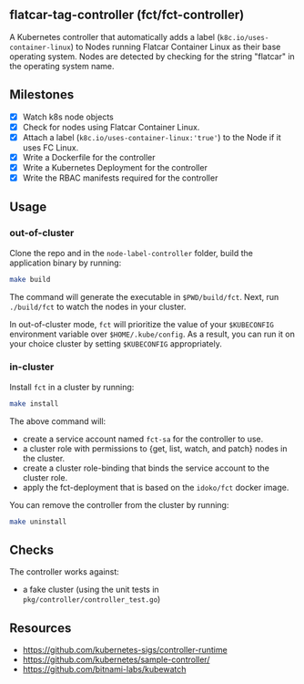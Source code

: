 ## flatcar-tag-controller (fct/fct-controller)

A Kubernetes controller that automatically adds a label (`k8c.io/uses-container-linux`)
to Nodes running Flatcar Container Linux as their base operating system. Nodes are detected by checking
for the string "flatcar" in the operating system name.
## Milestones
- [x] Watch k8s node objects
- [x] Check for nodes using Flatcar Container Linux.
- [x] Attach a label (`k8c.io/uses-container-linux:‌‌'true'`) to the Node if it uses FC Linux. 
- [x] Write a Dockerfile for the controller 
- [x] Write a Kubernetes Deployment for the controller
- [x] Write the RBAC manifests required for the controller

## Usage
### out-of-cluster
Clone the repo and in the `node-label-controller` folder, build the application binary by running:
```bash
make build
```
The command will generate the executable in `$PWD/build/fct`.
Next, run `./build/fct` to watch the nodes in your cluster. 

In out-of-cluster mode, `fct` will prioritize the value of your `$KUBECONFIG`
environment variable over `$HOME/.kube/config`. As a result, you can run it on your choice
cluster by setting `$KUBECONFIG` appropriately. 
### in-cluster
Install `fct` in a cluster by running:
```bash
make install
```

The above command will:
- create a service account named `fct-sa` for the controller to use.
- a cluster role with permissions to {get, list, watch, and patch} nodes in the cluster.
- create a cluster role-binding that binds the service account to the cluster role.
- apply the fct-deployment that is based on the `idoko/fct` docker image.

You can remove the controller from the cluster by running:
```bash
make uninstall
```

## Checks
The controller works against:
- a fake cluster (using the unit tests in `pkg/controller/controller_test.go`)
## Resources
- https://github.com/kubernetes-sigs/controller-runtime
- https://github.com/kubernetes/sample-controller/
- https://github.com/bitnami-labs/kubewatch

